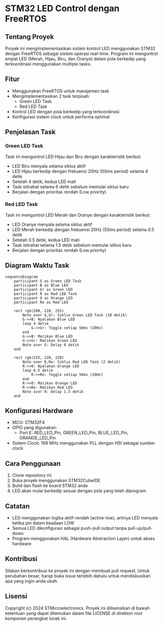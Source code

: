 # STM32 LED Control dengan FreeRTOS

## Tentang Proyek
Proyek ini mengimplementasikan sistem kontrol LED menggunakan STM32 dengan FreeRTOS sebagai sistem operasi real-time. Program ini mengontrol empat LED (Merah, Hijau, Biru, dan Oranye) dalam pola berkedip yang terkoordinasi menggunakan multiple tasks.

## Fitur
- Menggunakan FreeRTOS untuk manajemen task
- Mengimplementasikan 2 task terpisah:
  - Green LED Task
  - Red LED Task
- Kontrol LED dengan pola berkedip yang terkoordinasi
- Konfigurasi sistem clock untuk performa optimal

## Penjelasan Task

### Green LED Task
Task ini mengontrol LED Hijau dan Biru dengan karakteristik berikut:
- LED Biru menyala selama siklus aktif
- LED Hijau berkedip dengan frekuensi 20Hz (50ms period) selama 4 detik
- Setelah 4 detik, kedua LED mati
- Task istirahat selama 6 detik sebelum memulai siklus baru
- Berjalan dengan prioritas rendah (Low priority)

### Red LED Task
Task ini mengontrol LED Merah dan Oranye dengan karakteristik berikut:
- LED Oranye menyala selama siklus aktif
- LED Merah berkedip dengan frekuensi 20Hz (50ms period) selama 0.5 detik
- Setelah 0.5 detik, kedua LED mati
- Task istirahat selama 1.5 detik sebelum memulai siklus baru
- Berjalan dengan prioritas rendah (Low priority)

## Diagram Waktu Task

```mermaid
sequenceDiagram
    participant G as Green LED Task
    participant B as Blue LED
    participant Gr as Green LED
    participant R as Red LED Task
    participant O as Orange LED
    participant Re as Red LED
    
    rect rgb(200, 220, 255)
        Note over G,Gr: Siklus Green LED Task (10 detik)
        G->>B: Nyalakan Blue LED
        loop 4 detik
            G->>Gr: Toggle setiap 50ms (20Hz)
        end
        G->>B: Matikan Blue LED
        G->>Gr: Matikan Green LED
        Note over G: Delay 6 detik
    end
    
    rect rgb(255, 220, 220)
        Note over R,Re: Siklus Red LED Task (2 detik)
        R->>O: Nyalakan Orange LED
        loop 0.5 detik
            R->>Re: Toggle setiap 50ms (20Hz)
        end
        R->>O: Matikan Orange LED
        R->>Re: Matikan Red LED
        Note over R: Delay 1.5 detik
    end
```

## Konfigurasi Hardware
- MCU: STM32F4
- GPIO yang digunakan:
  - Port E: RED_LED_Pin, GREEN_LED_Pin, BLUE_LED_Pin, ORANGE_LED_Pin
- Sistem Clock: 168 MHz menggunakan PLL dengan HSI sebagai sumber clock

## Cara Penggunaan
1. Clone repository ini
2. Buka proyek menggunakan STM32CubeIDE
3. Build dan flash ke board STM32 anda
4. LED akan mulai berkedip sesuai dengan pola yang telah diprogram

## Catatan
- LED menggunakan logika aktif-rendah (active-low), artinya LED menyala ketika pin dalam keadaan LOW
- Semua LED dikonfigurasi sebagai push-pull output tanpa pull-up/pull-down
- Program menggunakan HAL (Hardware Abstraction Layer) untuk akses hardware

## Kontribusi
Silakan berkontribusi ke proyek ini dengan membuat pull request. Untuk perubahan besar, harap buka issue terlebih dahulu untuk mendiskusikan apa yang ingin anda ubah.

## Lisensi
Copyright (c) 2024 STMicroelectronics.
Proyek ini dilisensikan di bawah ketentuan yang dapat ditemukan dalam file LICENSE di direktori root komponen perangkat lunak ini.
